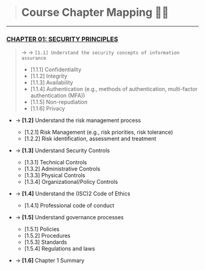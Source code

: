> # Course Chapter Mapping 🧑‍💻
---
### [CHAPTER 01: **SECURITY PRINCIPLES**](./Chapter_01.md)
> &rarr; &rarr; `[1.1] Understand the security concepts of information assurance`
>  - [1.1.1] Confidentiality
>  - [1.1.2] Integrity
>  - [1.1.3] Availability
>  - [1.1.4] Authentication (e.g., methods of authentication, multi-factor authentication (MFA))
>  - [1.1.5] Non-repudiation
>  - [1.1.6] Privacy

- &rarr; **[1.2]** Understand the risk management process
  - [1.2.1] Risk Management (e.g., risk priorities, risk tolerance)
  - [1.2.2] Risk identification, assessment and treatment

- &rarr; **[1.3]** Understand Security Controls
  - [1.3.1] Technical Controls
  - [1.3.2] Administrative Controls
  - [1.3.3] Physical Controls
  - [1.3.4] Organizational/Policy Controls

- &rarr; **[1.4]** Understand the (ISC)2 Code of Ethics
  - [1.4.1] Professional code of conduct

- &rarr; **[1.5]** Understand governance processes
  - [1.5.1] Policies
  - [1.5.2] Procedures
  - [1.5.3] Standards
  - [1.5.4] Regulations and laws

- &rarr; **[1.6]** Chapter 1 Summary

